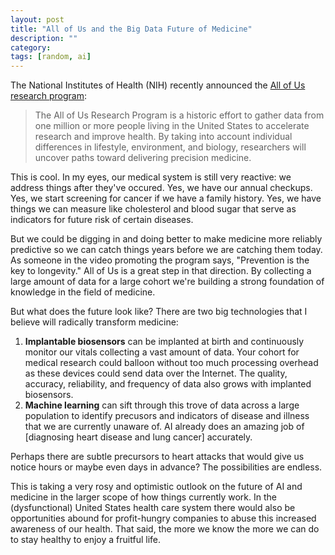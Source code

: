 ```yaml
---
layout: post
title: "All of Us and the Big Data Future of Medicine"
description: ""
category: 
tags: [random, ai]
---
```


The National Institutes of Health (NIH) recently announced the [All of Us research program][1]:

<blockquote>
The All of Us Research Program is a historic effort to gather data from one million or more people living in the United States to accelerate research and improve health. By taking into account individual differences in lifestyle, environment, and biology, researchers will uncover paths toward delivering precision medicine.
</blockquote>

This is cool. In my eyes, our medical system is still very reactive: we address things after they've occured. Yes, we have our annual checkups. Yes, we start screening for cancer if we have a family history. Yes, we have things we can measure like cholesterol and blood sugar that serve as indicators for future risk of certain diseases.

But we could be digging in and doing better to make medicine more reliably predictive so we can catch things years before we are catching them today. As someone in the video promoting the program says, "Prevention is the key to longevity." All of Us is a great step in that direction. By collecting a large amount of data for a large cohort we're building a strong foundation of knowledge in the field of medicine.

But what does the future look like? There are two big technologies that I believe will radically transform medicine:

1. **Implantable biosensors** can be implanted at birth and continuously monitor our vitals collecting a vast amount of data. Your cohort for medical research could balloon without too much processing overhead as these devices could send data over the Internet. The quality, accuracy, reliability, and frequency of data also grows with implanted biosensors.
1. **Machine learning** can sift through this trove of data across a large population to identify precusors and indicators of disease and illness that we are currently unaware of. AI already does an amazing job of [diagnosing heart disease and lung cancer] accurately.

Perhaps there are subtle precursors to heart attacks that would give us notice hours or maybe even days in advance? The possibilities are endless.

This is taking a very rosy and optimistic outlook on the future of AI and medicine in the larger scope of how things currently work. In the (dysfunctional) United States health care system there would also be opportunities abound for profit-hungry companies to abuse this increased awareness of our health. That said, the more we know the more we can do to stay healthy to enjoy a fruitful life.

[1]: https://allofus.nih.gov/
[2]: https://futurism.com/ai-diagnose-heart-disease-lung-cancer-more-accurately-doctors/
